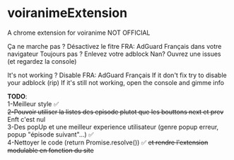 # voiranimeExtension
A chrome extension for voiranime NOT OFFICIAL

Ça ne marche pas ?
Désactivez le fitre FRA: AdGuard Français dans votre navigateur
Toujours pas ? 
Enlevez votre adblock
Nan?
Ouvrez une issues (et regardez la console)

It's not working ?
Disable FRA: AdGuard Français 
If it don't fix try to disable your adblock (rip)
If it's still not working, open the console and gimme info

**TODO**:<br/>
1-Meilleur style ✅<br/>
~~2-Pouvoir utiliser la listes des episode plutot que les bouttons next et prev~~ Enft c'est nul<br/>
3-Des popUp et une meilleur experience utilisateur (genre popup erreur, popup "épisode suivant"...) ✅<br/>
4-Nettoyer le code (return Promise.resolve()) ✅ ~~et rendre l'extension modulable en fonction du site~~
